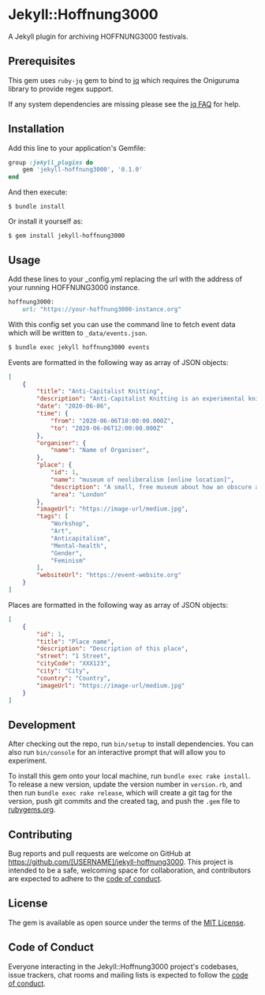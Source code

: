 # Jekyll::Hoffnung3000

A Jekyll plugin for archiving HOFFNUNG3000 festivals.

## Prerequisites

This gem uses `ruby-jq` gem to bind to [jq](http://stedolan.github.io/jq/) which requires the Oniguruma library to provide regex support.

If any system dependencies are missing please see the [jq FAQ](https://github.com/stedolan/jq/wiki/FAQ#installation) for help.
## Installation

Add this line to your application's Gemfile:

```ruby
group :jekyll_plugins do
    gem 'jekyll-hoffnung3000', '0.1.0'
end
```

And then execute:

    $ bundle install

Or install it yourself as:

    $ gem install jekyll-hoffnung3000

## Usage

Add these lines to your _config.yml replacing the url with the address of your running HOFFNUNG3000 instance.

```ruby
hoffnung3000:
    url: "https://your-hoffnung3000-instance.org"
```

With this config set you can use the command line to fetch event data which will be written to `_data/events.json`.

```sh
$ bundle exec jekyll hoffnung3000 events
```

Events are formatted in the following way as array of JSON objects:

```json
[
    {
        "title": "Anti-Capitalist Knitting",
        "description": "Anti-Capitalist Knitting is an experimental knitting workshop with an emphasis on sustainability, focusing on exploring materials and using simple techniques to create artwork........",
        "date": "2020-06-06",
        "time": {
            "from": "2020-06-06T10:00:00.000Z",
            "to": "2020-06-06T12:00:00.000Z"
        },
        "organiser": {
            "name": "Name of Organiser",
        },
        "place": {
            "id": 1,
            "name": "museum of neoliberalism [online location]",
            "description": "A small, free museum about how an obscure and extreme ideological cult of the 1970s rose to power and now shapes our lives in dramatic and often terrible ways......",
            "area": "London"
        },
        "imageUrl": "https://image-url/medium.jpg",
        "tags": [
            "Workshop",
            "Art",
            "Anticapitalism",
            "Mental-health",
            "Gender",
            "Feminism"
        ],
        "websiteUrl": "https://event-website.org"
    }
]
```

Places are formatted in the following way as array of JSON objects:

```json
[
    {
        "id": 1,
        "title": "Place name",
        "description": "Description of this place",
        "street": "1 Street",
        "cityCode": "XXX123",
        "city": "City",
        "country": "Country",
        "imageUrl": "https://image-url/medium.jpg"
    }
]
```

## Development

After checking out the repo, run `bin/setup` to install dependencies. You can also run `bin/console` for an interactive prompt that will allow you to experiment.

To install this gem onto your local machine, run `bundle exec rake install`. To release a new version, update the version number in `version.rb`, and then run `bundle exec rake release`, which will create a git tag for the version, push git commits and the created tag, and push the `.gem` file to [rubygems.org](https://rubygems.org).

## Contributing

Bug reports and pull requests are welcome on GitHub at https://github.com/[USERNAME]/jekyll-hoffnung3000. This project is intended to be a safe, welcoming space for collaboration, and contributors are expected to adhere to the [code of conduct](https://github.com/[USERNAME]/jekyll-hoffnung3000/blob/master/CODE_OF_CONDUCT.md).

## License

The gem is available as open source under the terms of the [MIT License](https://opensource.org/licenses/MIT).

## Code of Conduct

Everyone interacting in the Jekyll::Hoffnung3000 project's codebases, issue trackers, chat rooms and mailing lists is expected to follow the [code of conduct](https://github.com/[USERNAME]/jekyll-hoffnung3000/blob/master/CODE_OF_CONDUCT.md).
